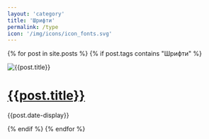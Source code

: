 ```yaml
---
layout: 'category'
title: 'Шрифти'
permalink: /type
icon: '/img/icons/icon_fonts.svg'
---
```


<div class="mainProjectsContainer">

  {% for post in site.posts %}
  {% if post.tags contains "Шрифти" %}
  <div class="mainProjectCard">
    <div class="previewWrap"><img src="{{post.preview-image}}" alt="{{post.title}}" class="cardSnippet"></div>
    <div class="mainProjectCardText">
      <h1><a href =' {{post.url}} '> {{post.title}} </a></h1>
      <p class="cardDate">{{post.date-display}}</p>
    </div>
  </div>
  {% endif %}
  {% endfor %}
  
</div>